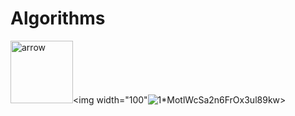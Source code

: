 # Algorithms

<img width="100" alt="arrow" src="https://user-images.githubusercontent.com/19231569/213458967-d77d1ede-cbb8-4cda-8d58-7ac2a1c70503.png"><img width="100"![1*MotlWcSa2n6FrOx3ul89kw](https://user-images.githubusercontent.com/111147520/224722633-4514c7d6-b10e-41d0-8942-80147bdb88ff.png)>
